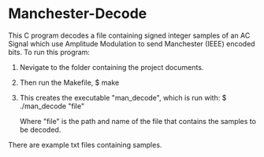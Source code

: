 Manchester-Decode
=================

This C program decodes a file containing signed integer samples of an AC Signal which use Amplitude Modulation to send Manchester (IEEE) encoded bits. To run this program:<br>

1. Nevigate to the folder containing the project documents.
2. Then run the Makefile,
    $ make
3. This creates the executable "man_decode", which is run with:
    $ ./man_decode "file"
   
   Where "file" is the path and name of the file that contains the samples to be decoded.

There are example txt files containing samples.

